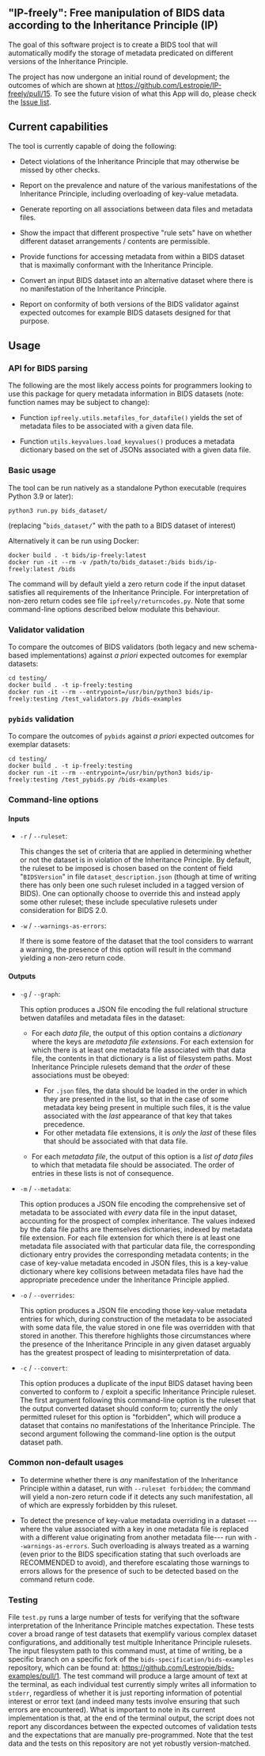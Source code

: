 ## "IP-freely": Free manipulation of BIDS data according to the Inheritance Principle (IP)

The goal of this software project is to create a BIDS tool
that will automatically modify the storage of metadata
predicated on different versions of the Inheritance Principle.

The project has now undergone an initial round of development;
the outcomes of which are shown at https://github.com/Lestropie/IP-freely/pull/15.
To see the future vision of what this App will do,
please check the [Issue list](https://github.com/Lestropie/IP-freely/issues).

## Current capabilities

The tool is currently capable of doing the following:

-   Detect violations of the Inheritance Principle
    that may otherwise be missed by other checks.

-   Report on the prevalence and nature of the various manifestations
    of the Inheritance Principle,
    including overloading of key-value metadata.

-   Generate reporting on all associations between data files and metadata files.

-   Show the impact that different prospective "rule sets" have
    on whether different dataset arrangements / contents are permissible.

-   Provide functions for accessing metadata from within a BIDS dataset
    that is maximally conformant with the Inheritance Principle.

-   Convert an input BIDS dataset into an alternative dataset
    where there is no manifestation of the Inheritance Principle.

-   Report on conformity of both versions of the BIDS validator
    against expected outcomes for example BIDS datasets designed for that purpose.

## Usage

### API for BIDS parsing

The following are the most likely access points for programmers
looking to use this package for query metadata information in BIDS datasets
(note: function names may be subject to change):

-   Function `ipfreely.utils.metafiles_for_datafile()` yields the set of metadata files
    to be associated with a given data file.

-   Function `utils.keyvalues.load_keyvalues()` produces a metadata dictionary
    based on the set of JSONs associated with a given data file.

### Basic usage

The tool can be run natively as a standalone Python executable
(requires Python 3.9 or later):

```ShellSession
python3 run.py bids_dataset/
```
(replacing "`bids_dataset/`" with the path to a BIDS dataset of interest)

Alternatively it can be run using Docker:
```ShellSession
docker build . -t bids/ip-freely:latest
docker run -it --rm -v /path/to/bids_dataset:/bids bids/ip-freely:latest /bids
```

The command will by default yield a zero return code if the input dataset
satisfies all requirements of the Inheritance Principle.
For interpretation of non-zero return codes see file `ipfreely/returncodes.py`.
Note that some command-line options described below modulate this behaviour.

### Validator validation

To compare the outcomes of BIDS validators (both legacy and new schema-based implementations)
against *a priori* expected outcomes for exemplar datasets:
```ShellSession
cd testing/
docker build . -t ip-freely:testing
docker run -it --rm --entrypoint=/usr/bin/python3 bids/ip-freely:testing /test_validators.py /bids-examples
```

### `pybids` validation

To compare the outcomes of `pybids` against *a priori* expected outcomes for exemplar datasets:
```ShellSession
cd testing/
docker build . -t ip-freely:testing
docker run -it --rm --entrypoint=/usr/bin/python3 bids/ip-freely:testing /test_pybids.py /bids-examples
```

### Command-line options

#### Inputs

-   `-r` / `--ruleset`:

    This changes the set of criteria that are applied in determining
    whether or not the dataset is in violation of the Inheritance Principle.
    By default, the ruleset to be imposed is chosen
    based on the content of field "`BIDSVersion`" in file `dataset_description.json`
    (though at time of writing there has only been one such ruleset
    included in a tagged version of BIDS).
    One can optionally choose to override this
    and instead apply some other ruleset;
    these include speculative rulesets under consideration for BIDS 2.0.

-   `-w` / `--warnings-as-errors`:

    If there is some featore of the dataset
    that the tool considers to warrant a warning,
    the presence of this option will result in the command
    yielding a non-zero return code.

#### Outputs

-   `-g` / `--graph`:

    This option produces a JSON file encoding the full relational structure
    betwen datafiles and metadata files in the dataset:

    -   For each *data file*,
        the output of this option contains a *dictionary*
        where the keys are *metadata file extensions*.
        For each extension for which there is at least one metadata file
        associated with that data file,
        the contents in that dictionary is a list of filesystem paths.
        Most Inheritance Principle rulesets demand that the *order* of these associations
        must be obeyed:
        -   For `.json` files, the data should be loaded
            in the order in which they are presented in the list,
            so that in the case of some metadata key being present in multiple such files,
            it is the value associated with the *last* appearance of that key that takes precedence.
        -   For other metadata file extensions,
            it is *only* the *last* of these files
            that should be associated with that data file.

    -   For each *metadata file*,
        the output of this option is a *list of data files*
        to which that metadata file should be associated.
        The order of entries in these lists is not of consequence.

-   `-m` / `--metadata`:

    This option produces a JSON file encoding the comprehensive set of metadata
    to be associated with *every* data file in the input dataset,
    accounting for the prospect of complex inheritance.
    The values indexed by the data file paths are themselves dictionaries,
    indexed by metadata file extension.
    For each file extension for which there is at least one metadata file
    associated with that particular data file,
    the corresponding dictionary entry provides the corresponding metadata contents;
    in the case of key-value metadata encoded in JSON files,
    this is a key-value dictionary where key collisions between metadata files
    have had the appropriate precedence under the Inheritance Principle applied.

-   `-o` / `--overrides`:

    This option produces a JSON file encoding those key-value metadata entries for which,
    during construction of the metadata to be associated with some data file,
    the value stored in one file was overridden with that stored in another.
    This therefore highlights those circumstances
    where the presence of the Inheritance Principle in any given dataset
    arguably has the greatest prospect of leading to misinterpretation of data.

-   `-c` / `--convert`:

    This option produces a duplicate of the input BIDS dataset
    having been converted to conform to / exploit a specific Inheritance Principle ruleset.
    The first argument following this command-line option is the ruleset
    that the output converted dataset should conform to;
    currently the only permitted ruleset for this option is "forbidden",
    which will produce a dataset that contains no manifestations of the Inheritance Principle.
    The second argument following the command-line option is the output dataset path.

### Common non-default usages

-   To determine whether there is *any* manifestation of the Inheritance Principle
    within a dataset,
    run with `--ruleset forbidden`;
    the command will yield a non-zero return code
    if it detects any such manifestation,
    all of which are expressly forbidden by this ruleset.

-   To detect the presence of key-value metadata overriding in a dataset
    ---where the value associated with a key in one metadata file
    is replaced with a different value originating from another metadata file---
    run with `--warnings-as-errors`.
    Such overloading is always treated as a warning
    (even prior to the BIDS specification
    stating that such overloads are RECOMMENDED to avoid),
    and therefore escalating those warnings to errors allows for the presence of such
    to be detected based on the command return code.

### Testing

File `test.py` runs a large number of tests for verifying that the software
interpretation of the Inheritance Principle matches expectation.
These tests cover a broad range of test datasets
that exemplify various complex dataset configurations,
and additionally test multiple Inheritance Principle rulesets.
The input filesystem path to this command must, at time of writing,
be a specific branch on a specific fork of the `bids-specification/bids-examples` repository,
which can be found at:
https://github.com/Lestropie/bids-examples/pull/1.
The test command will produce a large amount of text at the terminal,
as each individual test currently simply writes all information to `stderr`,
regardless of whether it is just reporting information of potential interest
or error text (and indeed many tests involve ensuring that such errors are encountered).
What is important to note in its current implementation is that,
at the end of the terminal output,
the script does not report any discordances between the expected outcomes of validation tests
and the expectations that are manually pre-programmed.
Note that the test data and the tests on this repository
are not yet robustly version-matched.
